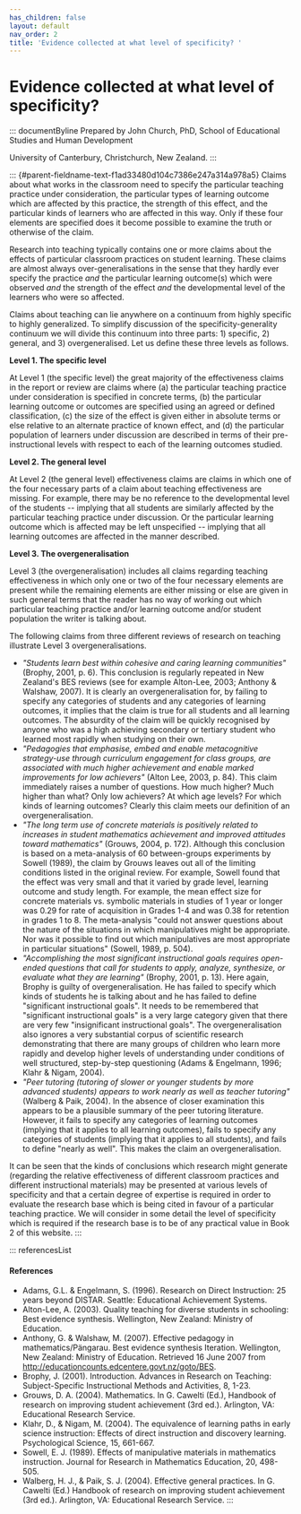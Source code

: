 ```yaml
---
has_children: false
layout: default
nav_order: 2
title: 'Evidence collected at what level of specificity? '
---
```

# Evidence collected at what level of specificity? 


::: documentByline
Prepared by John Church, PhD, School of Educational Studies and Human
Development

University of Canterbury, Christchurch, New Zealand.
:::

::: {#parent-fieldname-text-f1ad33480d104c7386e247a314a978a5}
Claims about what works in the classroom need to specify the particular
teaching practice under consideration, the particular types of learning
outcome which are affected by this practice, the strength of this
effect, and the particular kinds of learners who are affected in this
way. Only if these four elements are specified does it become possible
to examine the truth or otherwise of the claim.

Research into teaching typically contains one or more claims about the
effects of particular classroom practices on student learning. These
claims are almost always over-generalisations in the sense that they
hardly ever specify the practice *and* the particular learning
outcome(s) which were observed *and* the strength of the effect *and*
the developmental level of the learners who were so affected.

Claims about teaching can lie anywhere on a continuum from highly
specific to highly generalized. To simplify discussion of the
specificity-generality continuum we will divide this continuum into
three parts: 1) specific, 2) general, and 3) overgeneralised. Let us
define these three levels as follows.

**Level 1. The specific level**

At Level 1 (the specific level) the great majority of the effectiveness
claims in the report or review are claims where (a) the particular
teaching practice under consideration is specified in concrete terms,
(b) the particular learning outcome or outcomes are specified using an
agreed or defined classification, (c) the size of the effect is given
either in absolute terms or else relative to an alternate practice of
known effect, and (d) the particular population of learners under
discussion are described in terms of their pre-instructional levels with
respect to each of the learning outcomes studied.

**Level 2. The general level**

At Level 2 (the general level) effectiveness claims are claims in which
one of the four necessary parts of a claim about teaching effectiveness
are missing. For example, there may be no reference to the developmental
level of the students -- implying that all students are similarly
affected by the particular teaching practice under discussion. Or the
particular learning outcome which is affected may be left unspecified --
implying that all learning outcomes are affected in the manner
described.

**Level 3. The overgeneralisation**

Level 3 (the overgeneralisation) includes all claims regarding teaching
effectiveness in which only one or two of the four necessary elements
are present while the remaining elements are either missing or else are
given in such general terms that the reader has no way of working out
which particular teaching practice and/or learning outcome and/or
student population the writer is talking about.

The following claims from three different reviews of research on
teaching illustrate Level 3 overgeneralisations.

-   *"Students learn best within cohesive and caring learning
    communities"* (Brophy, 2001, p. 6). This conclusion is regularly
    repeated in New Zealand's BES reviews (see for example Alton-Lee,
    2003; Anthony & Walshaw, 2007). It is clearly an overgeneralisation
    for, by failing to specify any categories of students and any
    categories of learning outcomes, it implies that the claim is true
    for all students and all learning outcomes. The absurdity of the
    claim will be quickly recognised by anyone who was a high achieving
    secondary or tertiary student who learned most rapidly when studying
    on their own.
-   *"Pedagogies that emphasise, embed and enable metacognitive
    strategy-use through curriculum engagement for class groups, are
    associated with much higher achievement and enable marked
    improvements for low achievers"* (Alton Lee, 2003, p. 84). This
    claim immediately raises a number of questions. How much higher?
    Much higher than what? Only low achievers? At which age levels? For
    which kinds of learning outcomes? Clearly this claim meets our
    definition of an overgeneralisation.
-   *"The long term use of concrete materials is positively related to
    increases in student mathematics achievement and improved attitudes
    toward mathematics"* (Grouws, 2004, p. 172). Although this
    conclusion is based on a meta-analysis of 60 between-groups
    experiments by Sowell (1989), the claim by Grouws leaves out all of
    the limiting conditions listed in the original review. For example,
    Sowell found that the effect was very small and that it varied by
    grade level, learning outcome and study length. For example, the
    mean effect size for concrete materials vs. symbolic materials in
    studies of 1 year or longer was 0.29 for rate of acquisition in
    Grades 1-4 and was 0.38 for retention in grades 1 to 8. The
    meta-analysis "could not answer questions about the nature of the
    situations in which manipulatives might be appropriate. Nor was it
    possible to find out which manipulatives are most appropriate in
    particular situations" (Sowell, 1989, p. 504).
-   *"Accomplishing the most significant instructional goals requires
    open-ended questions that call for students to apply, analyze,
    synthesize, or evaluate what they are learning"* (Brophy, 2001, p.
    13). Here again, Brophy is guilty of overgeneralisation. He has
    failed to specify which kinds of students he is talking about and he
    has failed to define "significant instructional goals". It needs to
    be remembered that "significant instructional goals" is a very large
    category given that there are very few "insignificant instructional
    goals". The overgeneralisation also ignores a very substantial
    corpus of scientific research demonstrating that there are many
    groups of children who learn more rapidly and develop higher levels
    of understanding under conditions of well structured, step-by-step
    questioning (Adams & Engelmann, 1996; Klahr & Nigam, 2004).
-   *"Peer tutoring (tutoring of slower or younger students by more
    advanced students) appears to work nearly as well as teacher
    tutoring"* (Walberg & Paik, 2004). In the absence of closer
    examination this appears to be a plausible summary of the peer
    tutoring literature. However, it fails to specify any categories of
    learning outcomes (implying that it applies to all learning
    outcomes), fails to specify any categories of students (implying
    that it applies to all students), and fails to define "nearly as
    well". This makes the claim an overgeneralisation.

It can be seen that the kinds of conclusions which research might
generate (regarding the relative effectiveness of different classroom
practices and different instructional materials) may be presented at
various levels of specificity and that a certain degree of expertise is
required in order to evaluate the research base which is being cited in
favour of a particular teaching practice. We will consider in some
detail the level of specificity which is required if the research base
is to be of any practical value in Book 2 of this website.
:::

::: referencesList
#### References

-   Adams, G.L. & Engelmann, S. (1996). Research on Direct Instruction:
    25 years beyond DISTAR. Seattle: Educational Achievement Systems.
-   Alton-Lee, A. (2003). Quality teaching for diverse students in
    schooling: Best evidence synthesis. Wellington, New Zealand:
    Ministry of Education.
-   Anthony, G. & Walshaw, M. (2007). Effective pedagogy in
    mathematics/Pängarau. Best evidence synthesis Iteration. Wellington,
    New Zealand: Ministry of Education. Retrieved 16 June 2007 from
    http://educationcounts.edcentere.govt.nz/goto/BES.
-   Brophy, J. (2001). Introduction. Advances in Research on Teaching:
    Subject-Specific Instructional Methods and Activities, 8, 1-23.
-   Grouws, D. A. (2004). Mathematics. In G. Cawelti (Ed.), Handbook of
    research on improving student achievement (3rd ed.). Arlington, VA:
    Educational Research Service.
-   Klahr, D., & Nigam, M. (2004). The equivalence of learning paths in
    early science instruction: Effects of direct instruction and
    discovery learning. Psychological Science, 15, 661-667.
-   Sowell, E. J. (1989). Effects of manipulative materials in
    mathematics instruction. Journal for Research in Mathematics
    Education, 20, 498-505.
-   Walberg, H. J., & Paik, S. J. (2004). Effective general practices.
    In G. Cawelti (Ed.) Handbook of research on improving student
    achievement (3rd ed.). Arlington, VA: Educational Research Service.
:::

